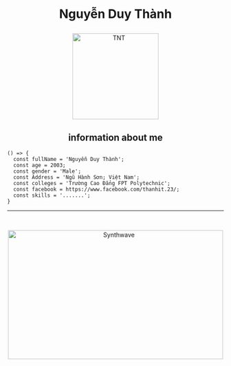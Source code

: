 # <p align="center">Nguyễn Duy Thành</p>

<p align="center">
	<a href="https://github.com/thanhit23">
	<img src="https://avatars.githubusercontent.com/u/93434275?s=400&u=7d50d39eb4909f8437d18594f5ee3737dc038943&v=4" width = "200" alt="TNT">
	</a>
</p>

<h2 align="center">information about me</h2>

```JavaScript#
() => {
  const fullName = 'Nguyễn Duy Thành';
  const age = 2003;
  const gender = 'Male';
  const Address = 'Ngũ Hành Sơn; Việt Nam';
  const colleges = 'Trường Cao Đẳng FPT Polytechnic';
  const facebook = https://www.facebook.com/thanhit.23/;
  const skills = '.......';
}
```
<hr>
<br>
<p align="center"><img src="https://thumbs.gfycat.com/GoodnaturedFondGaur-size_restricted.gif" alt="Synthwave" height="300" width="500"></p>
